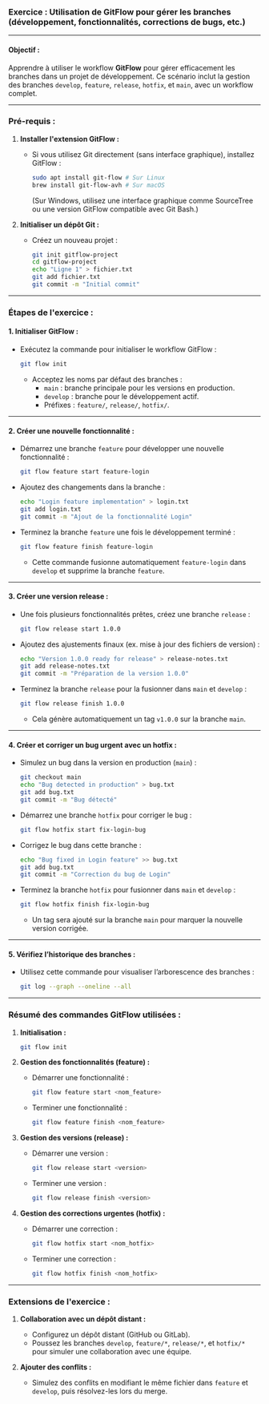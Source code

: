 ### **Exercice : Utilisation de GitFlow pour gérer les branches (développement, fonctionnalités, corrections de bugs, etc.)**

---

#### **Objectif :**
Apprendre à utiliser le workflow **GitFlow** pour gérer efficacement les branches dans un projet de développement. Ce scénario inclut la gestion des branches `develop`, `feature`, `release`, `hotfix`, et `main`, avec un workflow complet.

---

### **Pré-requis :**

1. **Installer l'extension GitFlow :**
   - Si vous utilisez Git directement (sans interface graphique), installez GitFlow :
     ```bash
     sudo apt install git-flow # Sur Linux
     brew install git-flow-avh # Sur macOS
     ```
     (Sur Windows, utilisez une interface graphique comme SourceTree ou une version GitFlow compatible avec Git Bash.)

2. **Initialiser un dépôt Git :**
   - Créez un nouveau projet :
     ```bash
     git init gitflow-project
     cd gitflow-project
     echo "Ligne 1" > fichier.txt
     git add fichier.txt
     git commit -m "Initial commit"
     ```

---

### **Étapes de l'exercice :**

#### 1. **Initialiser GitFlow :**
- Exécutez la commande pour initialiser le workflow GitFlow :
  ```bash
  git flow init
  ```
  - Acceptez les noms par défaut des branches :
    - `main` : branche principale pour les versions en production.
    - `develop` : branche pour le développement actif.
    - Préfixes : `feature/`, `release/`, `hotfix/`.

---

#### 2. **Créer une nouvelle fonctionnalité :**
- Démarrez une branche `feature` pour développer une nouvelle fonctionnalité :
  ```bash
  git flow feature start feature-login
  ```
- Ajoutez des changements dans la branche :
  ```bash
  echo "Login feature implementation" > login.txt
  git add login.txt
  git commit -m "Ajout de la fonctionnalité Login"
  ```

- Terminez la branche `feature` une fois le développement terminé :
  ```bash
  git flow feature finish feature-login
  ```
  - Cette commande fusionne automatiquement `feature-login` dans `develop` et supprime la branche `feature`.

---

#### 3. **Créer une version release :**
- Une fois plusieurs fonctionnalités prêtes, créez une branche `release` :
  ```bash
  git flow release start 1.0.0
  ```
- Ajoutez des ajustements finaux (ex. mise à jour des fichiers de version) :
  ```bash
  echo "Version 1.0.0 ready for release" > release-notes.txt
  git add release-notes.txt
  git commit -m "Préparation de la version 1.0.0"
  ```

- Terminez la branche `release` pour la fusionner dans `main` et `develop` :
  ```bash
  git flow release finish 1.0.0
  ```
  - Cela génère automatiquement un tag `v1.0.0` sur la branche `main`.

---

#### 4. **Créer et corriger un bug urgent avec un hotfix :**
- Simulez un bug dans la version en production (`main`) :
  ```bash
  git checkout main
  echo "Bug detected in production" > bug.txt
  git add bug.txt
  git commit -m "Bug détecté"
  ```

- Démarrez une branche `hotfix` pour corriger le bug :
  ```bash
  git flow hotfix start fix-login-bug
  ```
- Corrigez le bug dans cette branche :
  ```bash
  echo "Bug fixed in Login feature" >> bug.txt
  git add bug.txt
  git commit -m "Correction du bug de Login"
  ```

- Terminez la branche `hotfix` pour fusionner dans `main` et `develop` :
  ```bash
  git flow hotfix finish fix-login-bug
  ```
  - Un tag sera ajouté sur la branche `main` pour marquer la nouvelle version corrigée.

---

#### 5. **Vérifiez l’historique des branches :**
- Utilisez cette commande pour visualiser l’arborescence des branches :
  ```bash
  git log --graph --oneline --all
  ```

---

### **Résumé des commandes GitFlow utilisées :**

1. **Initialisation :**
   ```bash
   git flow init
   ```

2. **Gestion des fonctionnalités (feature) :**
   - Démarrer une fonctionnalité :
     ```bash
     git flow feature start <nom_feature>
     ```
   - Terminer une fonctionnalité :
     ```bash
     git flow feature finish <nom_feature>
     ```

3. **Gestion des versions (release) :**
   - Démarrer une version :
     ```bash
     git flow release start <version>
     ```
   - Terminer une version :
     ```bash
     git flow release finish <version>
     ```

4. **Gestion des corrections urgentes (hotfix) :**
   - Démarrer une correction :
     ```bash
     git flow hotfix start <nom_hotfix>
     ```
   - Terminer une correction :
     ```bash
     git flow hotfix finish <nom_hotfix>
     ```

---

### **Extensions de l'exercice :**
1. **Collaboration avec un dépôt distant :**
   - Configurez un dépôt distant (GitHub ou GitLab).
   - Poussez les branches `develop`, `feature/*`, `release/*`, et `hotfix/*` pour simuler une collaboration avec une équipe.

2. **Ajouter des conflits :**
   - Simulez des conflits en modifiant le même fichier dans `feature` et `develop`, puis résolvez-les lors du merge.

